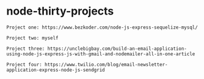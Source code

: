 # node-thirty-projects

    Project one: https://www.bezkoder.com/node-js-express-sequelize-mysql/

    Project two: myself

    Project three: https://unclebigbay.com/build-an-email-application-using-node-js-express-js-with-gmail-and-nodemailer-all-in-one-article

    Project four: https://www.twilio.com/blog/email-newsletter-application-express-node-js-sendgrid